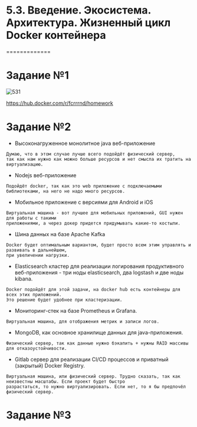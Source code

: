 # 5.3. Введение. Экосистема. Архитектура. Жизненный цикл Docker контейнера
=============

# Задание №1

![531](https://user-images.githubusercontent.com/93032289/153710144-64efd830-9c5e-4e0b-afd3-ac8d8211970e.jpg)

https://hub.docker.com/r/fcrrrnd/homework

# Задание №2

   - Высоконагруженное монолитное java веб-приложение
   ```
   Думаю, что в этом случае лучше всего подойдёт физический сервер,     
   так как нам нужно как можно больше ресурсов и нет смысла их тратить на виртуализацию.
   ```
   - Nodejs веб-приложение
   ```
   Подойдёт docker, так как это web приложение с подключаемыми библиотеками, на него не надо много ресурсов.
   ```
   - Мобильное приложение c версиями для Android и iOS
   ```
   Виртуальная машина - вот лучшее для мобильных приложений, GUI нужен для работы с такими    
   приложениями, а через докер придется придумывать какие-то костыли.
   ```
   - Шина данных на базе Apache Kafka
   ```
   Docker будет оптимальным вариантом, будет просто всем этим управлять и развивать в дальнейшем,    
   при увеличении нагрузки.
   ```
   - Elasticsearch кластер для реализации логирования продуктивного веб-приложения - три ноды elasticsearch, два logstash и две ноды kibana.
   ```
   Docker подойдёт для этой задачи, на docker hub есть контейнеры для всех этих приложений.    
   Это решение будет удобнее при кластеризации. 
   ```
   - Мониторинг-стек на базе Prometheus и Grafana.
   ```
   Виртуальная машина, для отображения метрик и записи логов.
   ```
   - MongoDB, как основное хранилище данных для java-приложения.
   ```
   Физический сервер, так как данные нужно бэкапить + нужны RAID массивы для отказоустойчивости.
   ```
   - Gitlab сервер для реализации CI/CD процессов и приватный (закрытый) Docker Registry.
   ```
   Виртуальная машина, или физический сервер. Трудно сказать, так как неизвестны масштабы. Если проект будет быстро    
   разрастаться, то нужно виртуализировать. Если нет, то я бы предпочёл физический сервер.
   ```

# Задание №3















